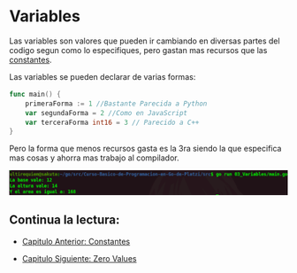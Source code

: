 # Variables
Las variables son valores que pueden ir cambiando en diversas partes del codigo segun como lo especifiques, pero gastan mas recursos que las [constantes](./../02_Constantes).

Las variables se pueden declarar de varias formas:
```go
func main() {
	primeraForma := 1 //Bastante Parecida a Python
    var segundaForma = 2 //Como en JavaScript
	var terceraForma int16 = 3 // Parecido a C++
}
```
Pero la forma que menos recursos gasta es la 3ra siendo la que especifica mas cosas y ahorra mas trabajo al compilador.

<div align="center">
<a href="https://youtu.be/a5NYAK-TXXE"><img src="./../../img/03-min.png"/></a>
</div>

## Continua la lectura:
- [Capitulo Anterior: Constantes](./../02_Constantes)                                                                 

- [Capitulo Siguiente: Zero Values](./../04_Zero-Values)